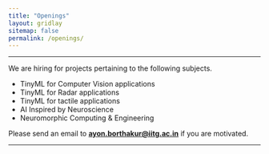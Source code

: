```yaml
---
title: "Openings"
layout: gridlay
sitemap: false
permalink: /openings/
---
```

---

We are hiring for projects pertaining to the following subjects.  

* TinyML for Computer Vision applications
* TinyML for Radar applications
* TinyML for tactile applications
* AI Inspired by Neuroscience
* Neuromorphic Computing & Engineering

Please send an email to **ayon.borthakur@iitg.ac.in** if you are motivated. 

---
